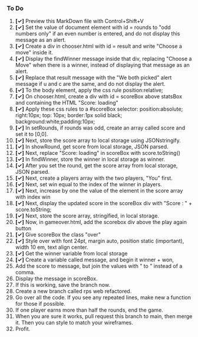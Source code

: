 ### To Do

1. **[✓]** Preview this MarkDown file with Control+Shift+V
1. **[✓]** Set the value of document element with id = rounds to "odd numbers only" if an even number is entered, and do not display this message as an alert.
1. **[✓]** Create a div in chooser.html with id = result and write "Choose a move" inside it. 
1. **[✓]** Display the findWinner message inside that div, replacing "Choose a Move" when there is a winner, instead of displaying that message as an alert. 
1. **[✓]** Replace that result message with the "We both picked" alert message if u and c are the same, and do not display the alert. 
1. **[✓]** To the body element, apply the css rule position:relative;
1. **[✓]** On chooser.html, create a div with id = scoreBox above statsBox and containing the HTML "Score: loading"
1. **[✓]** Apply these css rules to a #scoreBox selector:  position:absolute; right:10px; top: 10px; border:1px solid black; background:white;padding:10px;
1. **[✓]** In setRounds, if rounds was odd, create an array called score and set it to [0,0]. 
1. **[✓]** Next, store the score array to local storage using JSONstringify.
1. **[✓]** In showRound, get score from local storage, JSON parsed.
1. **[✓]** Next, replace "Score: loading" in scoreBox with score.toString()
1. **[✓]** In findWinner, store the winner in local storage as winner.
1. **[✓]** After you set the round, get the score array from local storage, JSON parsed. 
1. **[✓]** Next, create a players array with the two players, "You" first. 
1. **[✓]** Next, set win equal to the index of the winner in players.
1. **[✓]** Next, increase by one the value of the element in the score array with index win
1. **[✓]** Next, display the updated score in the scoreBox div with "Score : " + score.toString;
1. **[✓]** Next, store the score array, stringified, in local storage.
1. **[✓]** Now, in gameover.html, add the scorebox div above the play again button
1. **[✓]** Give scoreBox the class "over" 
1. **[✓]** Style over with font 24pt, margin auto, position static (important), width 10 em, text align center.
1. **[✓]** Get the winner variable from local storage
1. **[✓]** Create a variable called message, and begin it winner + won, 
1. Add the score to message, but join the values with " to " instead of a comma. 
1. Display the message in scoreBox. 
1. If this is working, save the branch now. 
1. Create a new branch called rps web refactored. 
1. Go over all the code.  If you see any repeated lines, make new a function for those if possible.  
1. If one player earns more than half the rounds, end the game.
1. When you are sure it works, pull request this branch to main, then merge it.  Then you can style to match your wireframes.
1. Profit.

